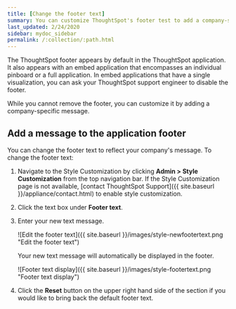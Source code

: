 ```yaml
---
title: [Change the footer text]
summary: You can customize ThoughtSpot's footer test to add a company-specific message.
last_updated: 2/24/2020
sidebar: mydoc_sidebar
permalink: /:collection/:path.html
---
```

The ThoughtSpot footer appears by default in the ThoughtSpot application. It
also appears with an embed application that encompasses an individual pinboard
or a full application. In embed applications that have a single
visualization, you can ask your ThoughtSpot support engineer to disable the
footer.

While you cannot remove the footer, you can customize it by adding a
company-specific message.

## Add a message to the application footer

You can change the footer text to reflect your company's message. To change the
footer text:

1. Navigate to the Style Customization by clicking **Admin > Style Customization** from the top navigation bar. If the Style Customization page is not available, [contact ThoughtSpot Support]({{ site.baseurl }}/appliance/contact.html) to enable style customization.

1. Click the text box under **Footer text**.
2. Enter your new text message.

     ![Edit the footer text]({{ site.baseurl }}/images/style-newfootertext.png "Edit the footer text")

    Your new text message will automatically be displayed in the footer.

     ![Footer text display]({{ site.baseurl }}/images/style-footertext.png "Footer text display")

3. Click the **Reset** button on the upper right hand side of the section if you would like to bring back the default footer text.
